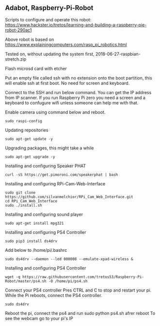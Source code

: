 ## Adabot, Raspberry-Pi-Robot

Scripts to configure and operate this robot: https://www.hackster.io/tretos/learning-and-building-a-raspberry-pie-robot-290ac1

Above robot is based on https://www.explainingcomputers.com/rasp_pi_robotics.html

Tested on, without updating the system first, 2018-06-27-raspbian-stretch.zip

Flash microsd card with etcher

Put an empty file called ssh with no extension onto the boot partition, this will enable ssh at first boot. No need for screen and keyboard.

Connect to the SSH and run below command. You can get the IP address from IP scanner. If you run Raspberry Pi zero you need a screen and a keyboard to confugure wifi unless someone can help me with that.

Enable camera using command below and reboot.

```
sudo raspi-config
```

Updating repositories

```sudo apt-get update -y```

Upgrading packages, this might take a while

```sudo apt-get upgrade -y```

Installing and configuring Speaker PHAT

```curl -sS https://get.pimoroni.com/speakerphat | bash```

Installing and configuring RPi-Cam-Web-Interface

```
sudo git clone https://github.com/silvanmelchior/RPi_Cam_Web_Interface.git
cd RPi_Cam_Web_Interface
sudo ./install.sh
```

Installing and configuring sound player

```sudo apt-get install mpg321```

Installing and configuring PS4 Controller

```
sudo pip3 install ds4drv
```

Add below to /home/pi/.bashrc

```sudo ds4drv --daemon --led 000008 --emulate-xpad-wireless &```

Installing and configuring PS4 Controller

```wget -q https://raw.githubusercontent.com/tretos53/Raspberry-Pi-Robot/master/ps4.sh -O /home/pi/ps4.sh```

Connect your PS4 controller
Pres CTRL and C to stop and restart your pi.
While the Pi reboots, connect the PS4 controller.

```sudo ds4drv```

Reboot the pi, connect the ps4 and run sudo python ps4.sh afrer reboot
To see the webcam go to your pi's IP


